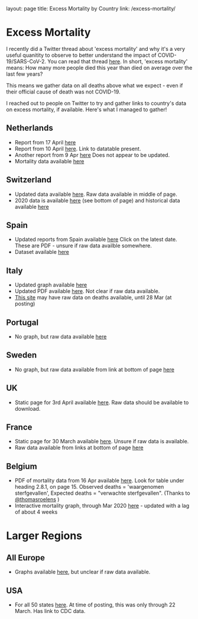 layout: page
title: Excess Mortality by Country
link: /excess-mortality/

# Excess Mortality

I recently did a Twitter thread about 'excess mortality' and why it's a very useful quanitity to observe to better understand the impact of COVID-19/SARS-CoV-2.
You can read that thread [here](https://twitter.com/firefoxx66/status/1249996541424816128).
In short, 'excess mortality' means: How many more people died this year than died on average over the last few years?

This means we gather data on all deaths above what we expect - even if their official cause of death was not COVID-19.

I reached out to people on Twitter to try and gather links to country's data on excess mortality, if available.  Here's what I managed to gather!

## Netherlands
- Report from 17 April [here](https://www.cbs.nl/en-gb/news/2020/16/mortality-in-second-week-of-april-estimated-at-5-000)
- Report from 10 April [here](https://www.cbs.nl/en-gb/news/2020/15/mortality-rising-further). Link to datatable present.
- Another report from 9 Apr [here](https://www.rivm.nl/monitoring-sterftecijfers-nederland) Does not appear to be updated.
- Mortality data available [here](https://opendata.cbs.nl/statline/#/CBS/nl/dataset/70895ned/table?fromstatweb)

## Switzerland
- Updated data available [here](https://www.bfs.admin.ch/bfs/de/home/statistiken/gesundheit/gesundheitszustand/sterblichkeit-todesursachen.html). Raw data available in middle of page.
- 2020 data is available [here](https://www.bfs.admin.ch/bfs/en/home/statistics/health/state-health/mortality-causes-death.assetdetail.12467389.html) (see bottom of page) and historical data available [here](https://www.bfs.admin.ch/bfs/en/home/statistics/health/state-health/mortality-causes-death.assetdetail.12607335.html)

## Spain
- Updated reports from Spain available [here](https://www.isciii.es/QueHacemos/Servicios/VigilanciaSaludPublicaRENAVE/EnfermedadesTransmisibles/MoMo/Paginas/Informes-MoMo-2020.aspx) Click on the latest date. These are PDF - unsure if raw data availble somewhere.
- Dataset available [here](https://momo.isciii.es/public/momo/dashboard/momo_dashboard.html#datos)

## Italy
- Updated graph available [here](http://www.salute.gov.it/portale/caldo/dettaglioContenutiCaldo.jsp?lingua=italiano&id=4547&area=emergenzaCaldo&menu=vuoto)
- Updated PDF available [here](http://www.salute.gov.it/portale/caldo/SISMG_sintesi_ULTIMO.pdf). Not clear if raw data available.
- [This site](https://www.istat.it/it/archivio/240401) may have raw data on deaths available, until 28 Mar (at posting)

## Portugal
- No graph, but raw data available [here](https://evm.min-saude.pt/#shiny-tab-q_total)

## Sweden
- No graph, but raw data available from link at bottom of page [here](https://www.scb.se/om-scb/nyheter-och-pressmeddelanden/ovanligt-manga-dog-vecka-14/)

## UK
- Static page for 3rd April available [here](https://www.ons.gov.uk/peoplepopulationandcommunity/birthsdeathsandmarriages/deaths/bulletins/deathsregisteredweeklyinenglandandwalesprovisional/weekending3april2020). Raw data should be available to download.

## France
- Static page for 30 March available [here](https://www.lemediatv.fr/articles/analyses/maj-10-04-les-morts-invisibles-du-coronavirus-la-verite-derriere-les-chiffres-officiels-SaYKcOT9RFaTkUMNO7HOYg). Unsure if raw data is available.
- Raw data available from links at bottom of page [here](https://www.insee.fr/fr/information/4470857)

## Belgium
- PDF of mortality data from 16 Apr available [here](https://epidemio.wiv-isp.be/ID/Documents/Covid19/Epi%20update_NL/COVID-19_Weekly%20report_20200416%20-%20NL.pdf). Look for table under heading 2.8.1, on page 15. Observed deaths = 'waargenomen sterfgevallen', Expected deaths = "verwachte sterfgevallen". (Thanks to [@thomasroelens](https://twitter.com/thomasroelens) )
- Interactive mortality graph, through Mar 2020 [here](https://epistat.wiv-isp.be/momo/) - updated with a lag of about 4 weeks

# Larger Regions

## All Europe
- Graphs available [here](https://www.euromomo.eu/), but unclear if raw data available.

## USA
- For all 50 states [here](https://weinbergerlab.github.io/ExcessILI/articles/PImortality.html#compare-excess-p-i-mortality-vs-excess-ili). At time of posting, this was only through 22 March. Has link to CDC data.
